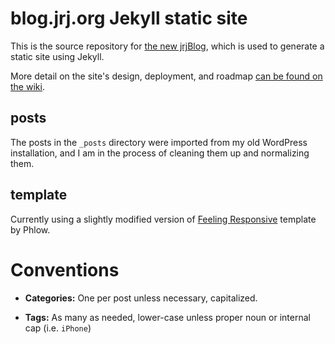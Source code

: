 # blog.jrj.org Jekyll static site

This is the source repository for [the new jrjBlog](http://blog.jrj.org), which is used to generate a static site using Jekyll.

More detail on the site's design, deployment, and roadmap [can be found on the wiki](https://github.com/jrjones/blog.jrj.org/wiki).

## posts
The posts in the `_posts` directory were imported from my old WordPress installation, and I am in the process of cleaning them up and normalizing them. 

## template
Currently using a slightly modified version of [Feeling Responsive](https://phlow.github.io/feeling-responsive/) template by Phlow.

# Conventions

- **Categories:** One per post unless necessary, capitalized.

- **Tags:** As many as needed, lower-case unless proper noun or internal cap (i.e. `iPhone`)
 
